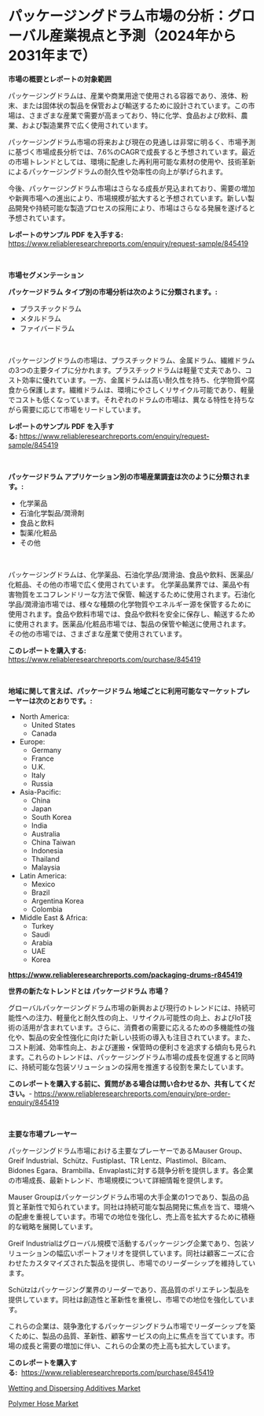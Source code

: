<p><h1>パッケージングドラム市場の分析：グローバル産業視点と予測（2024年から2031年まで）</h1></p><p><strong>市場の概要とレポートの対象範囲</strong></p>
<p><p>パッケージングドラムは、産業や商業用途で使用される容器であり、液体、粉末、または固体状の製品を保管および輸送するために設計されています。この市場は、さまざまな産業で需要が高まっており、特に化学、食品および飲料、農業、および製造業界で広く使用されています。</p><p>パッケージングドラム市場の将来および現在の見通しは非常に明るく、市場予測に基づく市場成長分析では、7.6%のCAGRで成長すると予想されています。最近の市場トレンドとしては、環境に配慮した再利用可能な素材の使用や、技術革新によるパッケージングドラムの耐久性や効率性の向上が挙げられます。</p><p>今後、パッケージングドラム市場はさらなる成長が見込まれており、需要の増加や新興市場への進出により、市場規模が拡大すると予想されています。新しい製品開発や持続可能な製造プロセスの採用により、市場はさらなる発展を遂げると予想されています。</p></p>
<p><strong>レポートのサンプル PDF を入手する:</strong> <a href="https://www.reliableresearchreports.com/enquiry/request-sample/845419">https://www.reliableresearchreports.com/enquiry/request-sample/845419</a></p>
<p>&nbsp;</p>
<p><strong>市場セグメンテーション</strong></p>
<p><strong>パッケージドラム タイプ別の市場分析は次のように分類されます。:</strong></p>
<p><ul><li>プラスチックドラム</li><li>メタルドラム</li><li>ファイバードラム</li></ul></p>
<p>&nbsp;</p>
<p><p>パッケージングドラムの市場は、プラスチックドラム、金属ドラム、繊維ドラムの3つの主要タイプに分かれます。プラスチックドラムは軽量で丈夫であり、コスト効率に優れています。一方、金属ドラムは高い耐久性を持ち、化学物質や腐食から保護します。繊維ドラムは、環境にやさしくリサイクル可能であり、軽量でコストも低くなっています。それぞれのドラムの市場は、異なる特性を持ちながら需要に応じて市場をリードしています。</p></p>
<p><strong>レポートのサンプル PDF を入手する:</strong>&nbsp;<a href="https://www.reliableresearchreports.com/enquiry/request-sample/845419">https://www.reliableresearchreports.com/enquiry/request-sample/845419</a></p>
<p>&nbsp;</p>
<p><strong> パッケージドラム アプリケーション別の市場産業調査は次のように分類されます。:</strong></p>
<p><ul><li>化学薬品</li><li>石油化学製品/潤滑剤</li><li>食品と飲料</li><li>製薬/化粧品</li><li>その他</li></ul></p>
<p>&nbsp;</p>
<p><p>パッケージングドラムは、化学薬品、石油化学品/潤滑油、食品や飲料、医薬品/化粧品、その他の市場で広く使用されています。 化学薬品業界では、薬品や有害物質をエコフレンドリーな方法で保管、輸送するために使用されます。石油化学品/潤滑油市場では、様々な種類の化学物質やエネルギー源を保管するために使用されます。食品や飲料市場では、食品や飲料を安全に保存し、輸送するために使用されます。医薬品/化粧品市場では、製品の保管や輸送に使用されます。その他の市場では、さまざまな産業で使用されています。</p></p>
<p><strong>このレポートを購入する:</strong>&nbsp; <a href="https://www.reliableresearchreports.com/purchase/845419">https://www.reliableresearchreports.com/purchase/845419</a></p>
<p>&nbsp;</p>
<p><strong>地域に関して言えば、パッケージドラム 地域ごとに利用可能なマーケットプレーヤーは次のとおりです。:</strong></p>
<p><ul>
    <li>
        North America:
        <ul>
            <li>United States</li>
            <li>Canada</li>
        </ul>
    </li>
    <li>
        Europe:
        <ul>
            <li>Germany</li>
            <li>France</li>
            <li>U.K.</li>
            <li>Italy</li>
            <li>Russia</li>
        </ul>
    </li>
    <li>
        Asia-Pacific:
        <ul>
            <li>China</li>
            <li>Japan</li>
            <li>South Korea</li>
            <li>India</li>
            <li>Australia</li>
            <li>China Taiwan</li>
            <li>Indonesia</li>
            <li>Thailand</li>
            <li>Malaysia</li>
        </ul>
    </li>
    <li>
        Latin America:
        <ul>
            <li>Mexico</li>
            <li>Brazil</li>
            <li>Argentina Korea</li>
            <li>Colombia</li>
        </ul>
    </li>
    <li>
        Middle East & Africa:
        <ul>
            <li>Turkey</li>
            <li>Saudi</li>
            <li>Arabia</li>
            <li>UAE</li>
            <li>Korea</li>
        </ul>
    </li>
    </ul></p>
<p><strong><a href="https://www.reliableresearchreports.com/packaging-drums-r845419">https://www.reliableresearchreports.com/packaging-drums-r845419</a></strong>&nbsp;</p>
<p><strong>世界の新たなトレンドとは パッケージドラム 市場？</strong></p>
<p><p>グローバルパッケージングドラム市場の新興および現行のトレンドには、持続可能性への注力、軽量化と耐久性の向上、リサイクル可能性の向上、およびIoT技術の活用が含まれています。さらに、消費者の需要に応えるための多機能性の強化や、製品の安全性強化に向けた新しい技術の導入も注目されています。また、コスト削減、効率性向上、および運搬・保管時の便利さを追求する傾向も見られます。これらのトレンドは、パッケージングドラム市場の成長を促進すると同時に、持続可能な包装ソリューションの採用を推進する役割を果たしています。</p></p>
<p><strong>このレポートを購入する前に、質問がある場合は問い合わせるか、共有してください。</strong>- <a href="https://www.reliableresearchreports.com/enquiry/pre-order-enquiry/845419">https://www.reliableresearchreports.com/enquiry/pre-order-enquiry/845419</a></p>
<p>&nbsp;</p>
<p><strong>主要な市場プレーヤー</strong></p>
<p><p>パッケージングドラム市場における主要なプレーヤーであるMauser Group、Greif Industrial、Schütz、Fustiplast、TR Lentz、Plastimol、Bilcam、Bidones Egara、Brambilla、Envaplastに対する競争分析を提供します。各企業の市場成長、最新トレンド、市場規模について詳細情報を提供します。</p><p>Mauser Groupはパッケージングドラム市場の大手企業の1つであり、製品の品質と革新性で知られています。同社は持続可能な製品開発に焦点を当て、環境への配慮を重視しています。市場での地位を強化し、売上高を拡大するために積極的な戦略を展開しています。</p><p>Greif Industrialはグローバル規模で活動するパッケージング企業であり、包装ソリューションの幅広いポートフォリオを提供しています。同社は顧客ニーズに合わせたカスタマイズされた製品を提供し、市場でのリーダーシップを維持しています。</p><p>Schützはパッケージング業界のリーダーであり、高品質のポリエチレン製品を提供しています。同社は創造性と革新性を重視し、市場での地位を強化しています。</p><p>これらの企業は、競争激化するパッケージングドラム市場でリーダーシップを築くために、製品の品質、革新性、顧客サービスの向上に焦点を当てています。市場の成長と需要の増加に伴い、これらの企業の売上高も拡大しています。</p></p>
<p><strong>このレポートを購入する:</strong>&nbsp;&nbsp;<a href="https://www.reliableresearchreports.com/purchase/845419">https://www.reliableresearchreports.com/purchase/845419</a></p>
<p><p><a href="https://adventurous-uranium-ef9.notion.site/Wetting-and-Dispersing-Additives-Market-Research-Report-The-Key-To-Successful-Business-Strategy-For-1ce21c524d9d4d2eabbbb7b377405b54">Wetting and Dispersing Additives Market</a></p><p><a href="https://extreme-scabiosa-c81.notion.site/Polymer-Hose-Market-Provides-Detailed-Segmentation-of-this-Market-based-on-Type-Application-and-Re-0c2f21db1ee541dd82315c083b56587a">Polymer Hose Market</a></p></p>